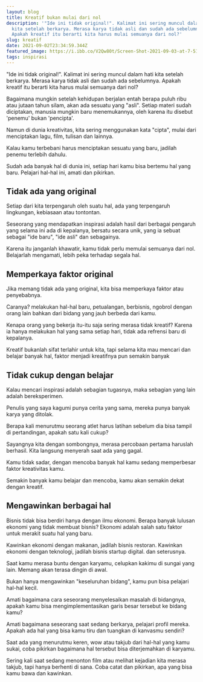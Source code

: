 ```yaml
---
layout: blog
title: Kreatif bukan mulai dari nol
description: '"Ide ini tidak original!". Kalimat ini sering muncul dalam hati
  kita setelah berkarya. Merasa karya tidak asli dan sudah ada sebelumnya.
  Apakah kreatif itu berarti kita harus mulai semuanya dari nol?'
slug: kreatif
date: 2021-09-02T23:34:59.344Z
featured_image: https://i.ibb.co/V2Qw80t/Screen-Shot-2021-09-03-at-7-51-47-AM.png
tags: inspirasi
---
```

"Ide ini tidak original!". Kalimat ini sering muncul dalam hati kita setelah berkarya. Merasa karya tidak asli dan sudah ada sebelumnya. Apakah kreatif itu berarti kita harus mulai semuanya dari nol?

Bagaimana mungkin setelah kehidupan berjalan entah berapa puluh ribu atau jutaan tahun silam, akan ada sesuatu yang "asli". Setiap materi sudah diciptakan, manusia mungkin baru menemukannya, oleh karena itu disebut 'penemu' bukan 'pencipta'. 

Namun di dunia kreativitas, kita sering menggunakan kata "cipta", mulai dari menciptakan lagu, film, tulisan dan lainnya. 

Kalau kamu terbebani harus menciptakan sesuatu yang baru, jadilah penemu terlebih dahulu. 

Sudah ada banyak hal di dunia ini, setiap hari kamu bisa bertemu hal yang baru. Pelajari hal-hal ini, amati dan pikirkan.

## Tidak ada yang original
Setiap dari kita terpengaruh oleh suatu hal, ada yang terpengaruh lingkungan, kebiasaan atau tontontan. 

Seseorang yang mendapatkan inspirasi adalah hasil dari berbagai pengaruh yang selama ini ada di kepalanya, bersatu secara unik, yang ia sebuat sebagai "ide baru", "ide asli" dan sebagainya.

Karena itu janganlah khawatir, kamu tidak perlu memulai semuanya dari nol. Belajarlah mengamati, lebih peka terhadap segala hal. 

## Memperkaya faktor original
Jika memang tidak ada yang original, kita bisa memperkaya faktor atau penyebabnya. 

Caranya? melakukan hal-hal baru, petualangan, berbisnis, ngobrol dengan orang lain bahkan dari bidang yang jauh berbeda dari kamu.

Kenapa orang yang bekerja itu-itu saja sering merasa tidak kreatif? Karena ia hanya melakukan hal yang sama setiap hari, tidak ada refrensi baru di kepalanya.

Kreatif bukanlah sifat terlahir untuk kita, tapi selama kita mau mencari dan belajar banyak hal, faktor menjadi kreatifnya pun semakin banyak

## Tidak cukup dengan belajar
Kalau mencari inspirasi adalah sebagian tugasnya, maka sebagian yang lain adalah bereksperimen.

Penulis yang saya kagumi punya cerita yang sama, mereka punya banyak karya yang ditolak.

Berapa kali menurutmu seorang atlet harus latihan sebelum dia bisa tampil di pertandingan, apakah satu kali cukup?

Sayangnya kita dengan sombongnya, merasa percobaan pertama haruslah berhasil. Kita langsung menyerah saat ada yang gagal.

Kamu tidak sadar, dengan mencoba banyak hal kamu sedang memperbesar faktor kreativitas kamu.

Semakin banyak kamu belajar dan mencoba, kamu akan semakin dekat dengan kreatif.

## Mengawinkan berbagai hal
Bisnis tidak bisa berdiri hanya dengan ilmu ekonomi. Berapa banyak lulusan ekonomi yang tidak membuat bisnis? Ekonomi adalah salah satu faktor untuk merakit suatu hal yang baru.

Kawinkan ekonomi dengan makanan, jadilah bisnis restoran. 
Kawinkan ekonomi dengan teknologi, jadilah bisnis startup digital.
dan seterusnya.

Saat kamu merasa buntu dengan karyamu, celupkan kakimu di sungai yang lain. Memang akan terasa dingin di awal.

Bukan hanya mengawinkan "keseluruhan bidang", kamu pun bisa pelajari hal-hal kecil.

Amati bagaimana cara seseorang menyelesaikan masalah di bidangnya, apakah kamu bisa mengimplementasikan garis besar tersebut ke bidang kamu?

Amati bagaimana seseorang saat sedang berkarya, pelajari profil mereka. Apakah ada hal yang bisa kamu tiru dan tuangkan di kanvasmu sendiri?

Saat ada yang menurutmu keren, wow atau takjub dari hal-hal yang kamu sukai, coba pikirkan bagaimana hal tersebut bisa diterjemahkan di karyamu.

Sering kali saat sedang menonton film atau melihat kejadian kita merasa takjub, tapi hanya berhenti di sana. Coba catat dan pikirkan, apa yang bisa kamu bawa dan kawinkan.